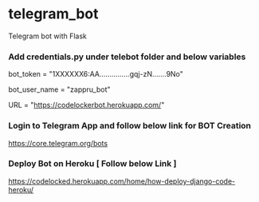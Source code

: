 # telegram_bot
Telegram bot with Flask

### Add credentials.py under telebot folder and below variables
bot_token = "1XXXXXX6:AA...............gqj-zN.......9No"

bot_user_name = "zappru_bot"

URL = "https://codelockerbot.herokuapp.com/"

### Login to Telegram App and follow below link for BOT Creation 
https://core.telegram.org/bots

### Deploy Bot on Heroku [ Follow below Link ]
https://codelocked.herokuapp.com/home/how-deploy-django-code-heroku/

